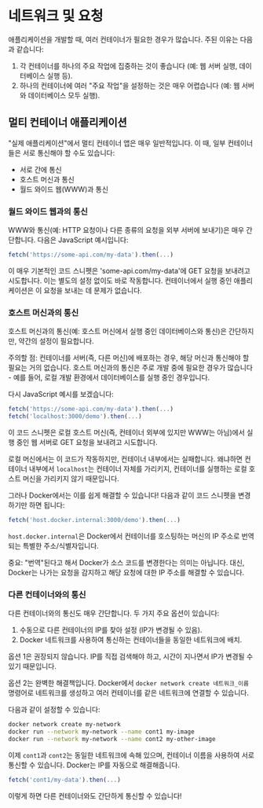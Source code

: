 
# 네트워크 및 요청

애플리케이션을 개발할 때, 여러 컨테이너가 필요한 경우가 많습니다. 주된 이유는 다음과 같습니다:
1. 각 컨테이너를 하나의 주요 작업에 집중하는 것이 좋습니다 (예: 웹 서버 실행, 데이터베이스 실행 등).
2. 하나의 컨테이너에 여러 "주요 작업"을 설정하는 것은 매우 어렵습니다 (예: 웹 서버와 데이터베이스 모두 실행).

## 멀티 컨테이너 애플리케이션

"실제 애플리케이션"에서 멀티 컨테이너 앱은 매우 일반적입니다. 이 때, 일부 컨테이너들은 서로 통신해야 할 수도 있습니다:
- 서로 간에 통신
- 호스트 머신과 통신
- 월드 와이드 웹(WWW)과 통신

### 월드 와이드 웹과의 통신

WWW와 통신(예: HTTP 요청이나 다른 종류의 요청을 외부 서버에 보내기)은 매우 간단합니다. 
다음은 JavaScript 예시입니다:

```javascript
fetch('https://some-api.com/my-data').then(...)
```

이 매우 기본적인 코드 스니펫은 'some-api.com/my-data'에 GET 요청을 보내려고 시도합니다. 이는 별도의 설정 없이도 바로 작동합니다. 컨테이너에서 실행 중인 애플리케이션은 이 요청을 보내는 데 문제가 없습니다.

### 호스트 머신과의 통신

호스트 머신과의 통신(예: 호스트 머신에서 실행 중인 데이터베이스와 통신)은 간단하지만, 약간의 설정이 필요합니다.

주의할 점: 컨테이너를 서버(즉, 다른 머신)에 배포하는 경우, 해당 머신과 통신해야 할 필요는 거의 없습니다. 호스트 머신과의 통신은 주로 개발 중에 필요한 경우가 많습니다 - 예를 들어, 로컬 개발 환경에서 데이터베이스를 실행 중인 경우입니다.

다시 JavaScript 예시를 보겠습니다:

```javascript
fetch('https://some-api.com/my-data').then(...)
fetch('localhost:3000/demo').then(...)
```

이 코드 스니펫은 로컬 호스트 머신(즉, 컨테이너 외부에 있지만 WWW는 아님)에서 실행 중인 웹 서버로 GET 요청을 보내려고 시도합니다.

로컬 머신에서는 이 코드가 작동하지만, 컨테이너 내부에서는 실패합니다. 왜냐하면 컨테이너 내부에서 `localhost`는 컨테이너 자체를 가리키지, 컨테이너를 실행하는 로컬 호스트 머신을 가리키지 않기 때문입니다.

그러나 Docker에서는 이를 쉽게 해결할 수 있습니다! 다음과 같이 코드 스니펫을 변경하기만 하면 됩니다:

```javascript
fetch('host.docker.internal:3000/demo').then(...)
```

`host.docker.internal`은 Docker에서 컨테이너를 호스팅하는 머신의 IP 주소로 번역되는 특별한 주소/식별자입니다. 

중요: "번역"된다고 해서 Docker가 소스 코드를 변경한다는 의미는 아닙니다. 대신, Docker는 나가는 요청을 감지하고 해당 요청에 대한 IP 주소를 해결할 수 있습니다.

### 다른 컨테이너와의 통신

다른 컨테이너와의 통신도 매우 간단합니다. 두 가지 주요 옵션이 있습니다:
1. 수동으로 다른 컨테이너의 IP를 찾아 설정 (IP가 변경될 수 있음).
2. Docker 네트워크를 사용하여 통신하는 컨테이너들을 동일한 네트워크에 배치.

옵션 1은 권장되지 않습니다. IP를 직접 검색해야 하고, 시간이 지나면서 IP가 변경될 수 있기 때문입니다.

옵션 2는 완벽한 해결책입니다. Docker에서 `docker network create 네트워크_이름` 명령어로 네트워크를 생성하고 여러 컨테이너를 같은 네트워크에 연결할 수 있습니다.

다음과 같이 설정할 수 있습니다:

```bash
docker network create my-network
docker run --network my-network --name cont1 my-image
docker run --network my-network --name cont2 my-other-image
```

이제 `cont1`과 `cont2`는 동일한 네트워크에 속해 있으며, 컨테이너 이름을 사용하여 서로 통신할 수 있습니다. Docker는 IP를 자동으로 해결해줍니다.

```javascript
fetch('cont1/my-data').then(...)
```

이렇게 하면 다른 컨테이너와도 간단하게 통신할 수 있습니다!